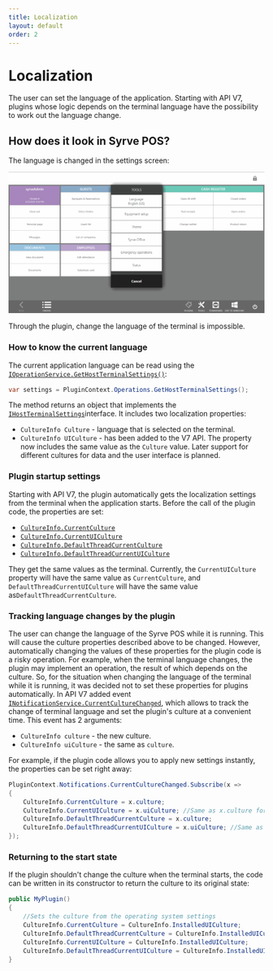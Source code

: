 ```yaml
---
title: Localization
layout: default
order: 2
---
```

# Localization #

The user can set the language of the application. Starting with API V7, plugins whose logic depends on the terminal language have the possibility to work out the language change.

## How does it look in Syrve POS?

The language is changed in the settings screen:

![changeLanguage](../../img/localization/changeLanguage.png)

Through the plugin, change the language of the terminal is impossible.

### How to know the current language

The current application language can be read using the [`IOperationService.GetHostTerminalSettings()`](https://syrve.github.io/front.api.sdk/v7/html/M_Resto_Front_Api_IOperationService_GetHostTerminalSettings.htm):

```cs
var settings = PluginContext.Operations.GetHostTerminalSettings();
```

The method returns an object that implements the [`IHostTerminalSettings`](https://syrve.github.io/front.api.sdk/v7/html/T_Resto_Front_Api_Data_Organization_IHostTerminalSettings.htm)interface. It includes two localization properties:
- `CultureInfo Culture` - language that is selected on the terminal.
- `CultureInfo UICulture` - has been added to the V7 API. The property now includes the same value as the `Culture` value. Later support for different cultures for data and the user interface is planned.

### Plugin startup settings

Starting with API V7, the plugin automatically gets the localization settings from the terminal when the application starts. Before the call of the plugin code, the properties are set:

- [`CultureInfo.CurrentCulture`](https://docs.microsoft.com/en-us/dotnet/api/system.globalization.cultureinfo.currentculture?view=net-6.0)
- [`CultureInfo.CurrentUICulture`](https://docs.microsoft.com/en-us/dotnet/api/system.globalization.cultureinfo.currentuiculture?view=net-6.0)
- [`CultureInfo.DefaultThreadCurrentCulture`](https://docs.microsoft.com/en-us/dotnet/api/system.globalization.cultureinfo.defaultthreadcurrentculture?view=net-6.0)
- [`CultureInfo.DefaultThreadCurrentUICulture`](https://docs.microsoft.com/en-us/dotnet/api/system.globalization.cultureinfo.defaultthreadcurrentuiculture?view=net-6.0)

They get the same values as the terminal. Currently, the `CurrentUICulture` property will have the same value as `CurrentCulture`, and `DefaultThreadCurrentUICulture` will have the same value as`DefaultThreadCurrentCulture`.

### Tracking language changes by the plugin

The user can change the language of the Syrve POS while it is running. This will cause the culture properties described above to be changed. However, automatically changing the values of these properties for the plugin code is a risky operation. For example, when the terminal language changes, the plugin may implement an operation, the result of which depends on the culture. So, for the situation when changing the language of the terminal while it is running, it was decided not to set these properties for plugins automatically. In API V7 added event [`INotificationService.CurrentCultureChanged`](https://syrve.github.io/front.api.sdk/v7/html/P_Resto_Front_Api_INotificationService_CurrentCultureChanged.htm), which allows to track the change of terminal language and set the plugin's culture at a convenient time. This event has 2 arguments:

- `CultureInfo culture` - the new culture.
- `CultureInfo uiCulture` - the same as `culture`.

For example, if the plugin code allows you to apply new settings instantly, the properties can be set right away:

```cs
PluginContext.Notifications.CurrentCultureChanged.Subscribe(x =>
{
    CultureInfo.CurrentCulture = x.culture;
    CultureInfo.CurrentUICulture = x.uiCulture; //Same as x.culture for now
    CultureInfo.DefaultThreadCurrentCulture = x.culture;
    CultureInfo.DefaultThreadCurrentUICulture = x.uiCulture; //Same as x.culture for now
});
```

### Returning to the start state

If the plugin shouldn't change the culture when the terminal starts, the code can be written in its constructor to return the culture to its original state:

```cs
public MyPlugin()
{
    //Sets the culture from the operating system settings
    CultureInfo.CurrentCulture = CultureInfo.InstalledUICulture;
    CultureInfo.DefaultThreadCurrentCulture = CultureInfo.InstalledUICulture;
    CultureInfo.CurrentUICulture = CultureInfo.InstalledUICulture;
    CultureInfo.DefaultThreadCurrentUICulture = CultureInfo.InstalledUICulture;
}
```
